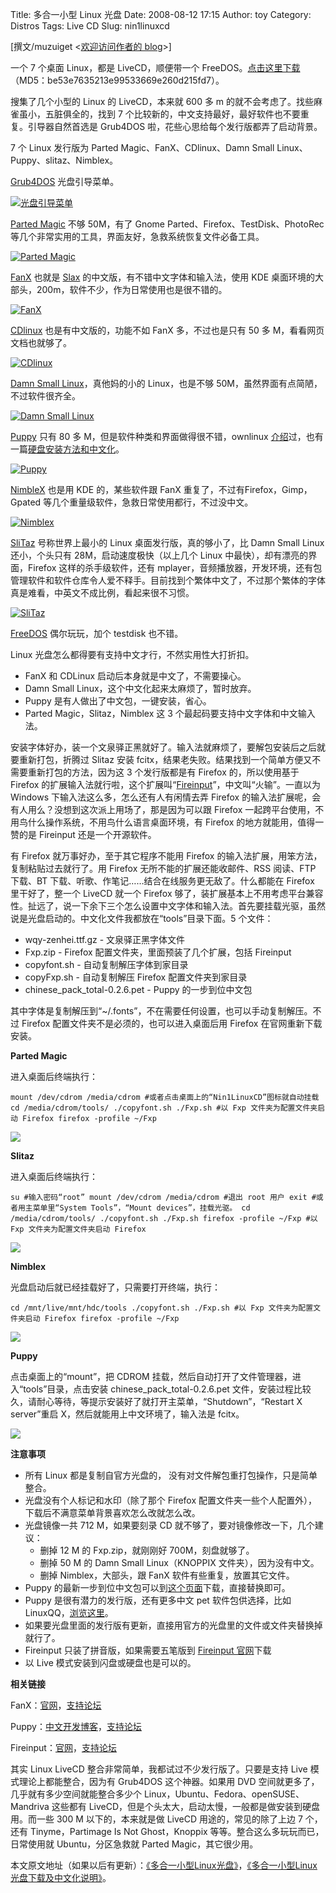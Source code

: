 Title: 多合一小型 Linux 光盘
Date: 2008-08-12 17:15
Author: toy
Category: Distros
Tags: Live CD
Slug: nin1linuxcd

[撰文/muzuiget <[欢迎访问作者的
blog](http://muzuiget.blog.ubuntu.org.cn)>]

一个 7 个桌面 Linux，都是 LiveCD，顺便带一个
FreeDOS。[点击这里下载](http://ubuntu:ubuntuftp@ftp.ubuntu.org.cn/home/muzuiget/Nin1LinuxCD.iso)（MD5：be53e7635213e99533669e260d215fd7）。

搜集了几个小型的 Linux 的 LiveCD，本来就 600 多 m
的就不会考虑了。找些麻雀虽小，五脏俱全的，找到 7
个比较新的，中文支持最好，最好软件也不要重复。引导器自然首选是 Grub4DOS
啦，花些心思给每个发行版都弄了启动背景。

7 个 Linux 发行版为 Parted Magic、FanX、CDlinux、Damn Small
Linux、Puppy、slitaz、Nimblex。

[Grub4DOS](http://grub4dos.sourceforge.net/) 光盘引导菜单。

[![光盘引导菜单](http://i.linuxtoy.org/i/2008/08/nin1linuxcd_grub4dos.png)](http://i.linuxtoy.org/i/2008/08/nin1linuxcd_grub4dos.png "光盘引导菜单")

[Parted Magic](http://partedmagic.com/wiki/PartedMagic.php) 不够
50M，有了 Gnome Parted、Firefox、TestDisk、PhotoRec
等几个非常实用的工具，界面友好，急救系统恢复文件必备工具。

[![Parted
Magic](http://i.linuxtoy.org/i/2008/08/grub4dos_parted-magic.png)](http://i.linuxtoy.org/i/2008/08/grub4dos_parted-magic.png "Parted Magic")

[FanX](http://fanx.org.cn/) 也就是 [Slax](http://www.slax.org/)
的中文版，有不错中文字体和输入法，使用 KDE
桌面环境的大部头，200m，软件不少，作为日常使用也是很不错的。

[![FanX](http://i.linuxtoy.org/i/2008/08/grub4dos_fanx.png)](http://i.linuxtoy.org/i/2008/08/grub4dos_fanx.png "FanX")

[CDlinux](http://cd-linux.sourceforge.net/) 也是有中文版的，功能不如
FanX 多，不过也是只有 50 多 M，看看网页文档也就够了。

[![CDlinux](http://i.linuxtoy.org/i/2008/08/grub4dos_cdlinux.png)](http://i.linuxtoy.org/i/2008/08/grub4dos_cdlinux.png "CDlinux")

[Damn Small Linux](http://www.damnsmalllinux.org/)，真他妈的小的
Linux，也是不够 50M，虽然界面有点简陋，不过软件很齐全。

[![Damn Small
Linux](http://i.linuxtoy.org/i/2008/08/grub4dos_dsl.png)](http://i.linuxtoy.org/i/2008/08/grub4dos_dsl.png "Damn Small Linux")

[Puppy](http://www.puppylinux.org/) 只有 80 多
M，但是软件种类和界面做得很不错，ownlinux
[介绍](http://www.ownlinux.cn/2008/05/06/puppy-linux-400-experience/)过，也有一篇[硬盘安装方法和中文化](http://www.ownlinux.cn/2008/07/08/puppy-linux-40/)。

[![Puppy](http://i.linuxtoy.org/i/2008/08/grub4dos_puppy.png)](http://i.linuxtoy.org/i/2008/08/grub4dos_puppy.png "Puppy")

[NimbleX](http://nimblex.net/) 也是用 KDE 的，某些软件跟 FanX
重复了，不过有Firefox，Gimp，Gpated
等几个重量级软件，急救日常使用都行，不过没中文。

[![Nimblex](http://i.linuxtoy.org/i/2008/08/grub4dos_nimblex.png)](http://i.linuxtoy.org/i/2008/08/grub4dos_nimblex.png "Nimblex")

[SliTaz](http://www.slitaz.org/) 号称世界上最小的 Linux
桌面发行版，真的够小了，比 Damn Small Linux 还小，个头只有
28M，启动速度极快（以上几个 Linux 中最快），却有漂亮的界面，Firefox
这样的杀手级软件，还有
mplayer，音频播放器，开发环境，还有包管理软件和软件仓库令人爱不释手。目前找到个繁体中文了，不过那个繁体的字体真是难看，中英文不成比例，看起来很不习惯。

[![SliTaz](http://i.linuxtoy.org/i/2008/08/grub4dos_slitaz.png)](http://i.linuxtoy.org/i/2008/08/grub4dos_slitaz.png "SliTaz")

[FreeDOS](http://www.freedos.org/) 偶尔玩玩，加个 testdisk 也不错。

Linux 光盘怎么都得要有支持中文才行，不然实用性大打折扣。

-   FanX 和 CDLinux 启动后本身就是中文了，不需要操心。
-   Damn Small Linux，这个中文化起来太麻烦了，暂时放弃。
-   Puppy 是有人做出了中文包，一键安装，省心。
-   Parted Magic，Slitaz，Nimblex 这 3
    个最起码要支持中文字体和中文输入法。

安装字体好办，装一个文泉驿正黑就好了。输入法就麻烦了，要解包安装后之后就要重新打包，折腾过
Slitaz 安装
fcitx，结果老失败。结果找到一个简单方便又不需要重新打包的方法，因为这 3
个发行版都是有 Firefox 的，所以使用基于 Firefox
的扩展输入法就行啦，这个扩展叫“[Fireinput](https://addons.mozilla.org/zh-CN/firefox/addon/5420)”，中文叫“火输”。一直以为
Windows 下输入法这么多，怎么还有人有闲情去弄 Firefox
的输入法扩展呢，会有人用么？没想到这次派上用场了，那是因为可以跟 Firefox
一起跨平台使用，不用鸟什么操作系统，不用鸟什么语言桌面环境，有 Firefox
的地方就能用，值得一赞的是 Fireinput 还是一个开源软件。

有 Firefox 就万事好办，至于其它程序不能用 Firefox
的输入法扩展，用笨方法，复制粘贴过去就行了。用 Firefox
无所不能的扩展还能收邮件、RSS 阅读、FTP 下载、BT
下载、听歌、作笔记……结合在线服务更无敌了。什么都能在 Firefox
里干好了，整一个 LiveCD 就一个 Firefox
够了，装扩展基本上不用考虑平台兼容性。扯远了，说一下余下三个怎么设置中文字体和输入法。首先要挂载光驱，虽然说是光盘启动的。中文化文件我都放在“tools”目录下面。5
个文件：

-   wqy-zenhei.ttf.gz - 文泉驿正黑字体文件
-   Fxp.zip - Firefox 配置文件夹，里面预装了几个扩展，包括 Fireinput
-   copyfont.sh - 自动复制解压字体到家目录
-   copyFxp.sh - 自动复制解压 Firefox 配置文件夹到家目录
-   chinese\_pack\_total-0.2.6.pet - Puppy 的一步到位中文包

其中字体是复制解压到“~/.fonts”，不在需要任何设置，也可以手动复制解压。不过
Firefox 配置文件夹不是必须的，也可以进入桌面后用 Firefox
在官网重新下载安装。

**Parted Magic**

进入桌面后终端执行：

`mount /dev/cdrom /media/cdrom #或者点击桌面上的“Nin1LinuxCD”图标就自动挂载 cd /media/cdrom/tools/ ./copyfont.sh ./Fxp.sh #以 Fxp 文件夹为配置文件夹启动 Firefox firefox -profile ~/Fxp`

[![](http://i.linuxtoy.org/i/2008/08/nin1linuxcd_parted_magic-thumb.png)](http://i.linuxtoy.org/i/2008/08/nin1linuxcd_parted_magic.png)

**Slitaz**

进入桌面后终端执行：

`su #输入密码“root” mount /dev/cdrom /media/cdrom #退出 root 用户 exit #或者用主菜单里“System Tools”，“Mount devices”，挂载光驱。 cd /media/cdrom/tools/ ./copyfont.sh ./Fxp.sh firefox -profile ~/Fxp #以 Fxp 文件夹为配置文件夹启动 Firefox`

[![](http://i.linuxtoy.org/i/2008/08/nin1linuxcd_slitaz-thumb.png)](http://i.linuxtoy.org/i/2008/08/nin1linuxcd_slitaz.png)

**Nimblex**

光盘启动后就已经挂载好了，只需要打开终端，执行：

`cd /mnt/live/mnt/hdc/tools ./copyfont.sh ./Fxp.sh #以 Fxp 文件夹为配置文件夹启动 Firefox firefox -profile ~/Fxp`

[![](http://i.linuxtoy.org/i/2008/08/nin1linuxcd_nimblex-thumb.png)](http://i.linuxtoy.org/i/2008/08/nin1linuxcd_nimblex.png)

**Puppy**

点击桌面上的“mount”，把 CDROM
挂载，然后自动打开了文件管理器，进入“tools”目录，点击安装
chinese\_pack\_total-0.2.6.pet
文件，安装过程比较久，请耐心等待，等提示安装好了就打开主菜单，“Shutdown”，“Restart
X server”重启 X，然后就能用上中文环境了，输入法是 fcitx。

[![](http://i.linuxtoy.org/i/2008/08/nin1linuxcd_puppy-thumb.png)](http://i.linuxtoy.org/i/2008/08/nin1linuxcd_puppy.png)

**注意事项**

-   所有 Linux 都是复制自官方光盘的，
    没有对文件解包重打包操作，只是简单整合。
-   光盘没有个人标记和水印（除了那个 Firefox
    配置文件夹一些个人配置外），下载后不满意菜单背景喜欢怎么改就怎么改。
-   光盘镜像一共 712 M，如果要刻录 CD
    就不够了，要对镜像修改一下，几个建议：
    -   删掉 12 M 的 Fxp.zip，就刚刚好 700M，刻盘就够了。
    -   删掉 50 M 的 Damn Small Linux（KNOPPIX 文件夹），因为没有中文。
    -   删掉 Nimblex，大部头，跟 FanX 软件有些重复，放置其它文件。
-   Puppy
    的最新一步到位中文包可以到[这个页面](http://puppy.cnbits.com/node/113)下载，直接替换即可。
-   Puppy 是很有潜力的发行版，还有更多中文 pet 软件包供选择，比如
    LinuxQQ，[浏览这里](http://puppy.cnbits.com/node/128)。
-   如果要光盘里面的发行版有更新，直接用官方的光盘里的文件或文件夹替换掉就行了。
-   Fireinput 只装了拼音版，如果需要五笔版到 [Fireinput
    官网](http://www.fireinput.com/wiki/Main_Page)下载
-   以 Live 模式安装到闪盘或硬盘也是可以的。

**相关链接**

FanX：[官网](http://www.fanx.org.cn/)，[支持论坛](http://www.linuxfans.org/bbs/forum-64-1.html)  

Puppy：[中文开发博客](http://puppy.cnbits.com/)，[支持论坛](http://puppy.cnbits.com/forum/4)  

Fireinput：[官网](http://www.fireinput.com/wiki/Main_Page)，[支持论坛](http://www.fireinput.com/forum/main.php)

其实 Linux LiveCD 整合非常简单，我都试过不少发行版了。只要是支持 Live
模式理论上都能整合，因为有 Grub4DOS 这个神器。如果用 DVD
空间就更多了，几乎就有多少空间就能整合多少个
Linux，Ubuntu、Fedora、openSUSE、Mandriva 这些都有
LiveCD，但是个头太大，启动太慢，一般都是做安装到硬盘用。而一些 300 M
以下的，本来就是做 LiveCD 用途的，常见的除了上边 7 个，还有
Tinyme，Partimage Is Not Ghost，Knoppix
等等。整合这么多玩玩而已，日常使用就 Ubuntu，分区急救就 Parted
Magic，其它很少用。

本文原文地址（如果以后有更新）：[《多合一小型Linux光盘》](http://muzuiget.blog.ubuntu.org.cn/2008/07/18/%e5%a4%9a%e5%90%88%e4%b8%80%e5%b0%8f%e5%9e%8blinux%e5%85%89%e7%9b%98/)，[《多合一小型Linux光盘下载及中文化说明》](http://muzuiget.blog.ubuntu.org.cn/2008/08/10/%e5%a4%9a%e5%90%88%e4%b8%80%e5%b0%8f%e5%9e%8blinux%e5%85%89%e7%9b%98%e4%b8%8b%e8%bd%bd%e5%8f%8a%e4%b8%ad%e6%96%87%e5%8c%96%e8%af%b4%e6%98%8e/)。
